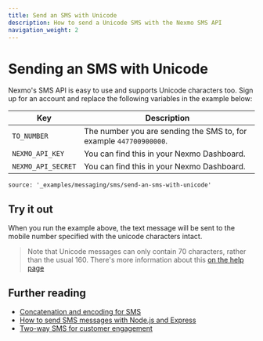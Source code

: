 ```yaml
---
title: Send an SMS with Unicode
description: How to send a Unicode SMS with the Nexmo SMS API
navigation_weight: 2
---
```


# Sending an SMS with Unicode

Nexmo's SMS API is easy to use and supports Unicode characters too. Sign up for an account and replace the following variables in the example below:

Key | Description
-- | --
`TO_NUMBER` | The number you are sending the SMS to, for example `447700900000`.
`NEXMO_API_KEY` | You can find this in your Nexmo Dashboard.
`NEXMO_API_SECRET` | You can find this in your Nexmo Dashboard.

```building_blocks
source: '_examples/messaging/sms/send-an-sms-with-unicode'
```

## Try it out

When you run the example above, the text message will be sent to the mobile number specified with the unicode characters intact.

> Note that Unicode messages can only contain 70 characters, rather than the usual 160. There's more information about this [on the help page](https://help.nexmo.com/hc/en-us/articles/204076866-How-long-is-a-single-SMS-body-)

## Further reading

* [Concatenation and encoding for SMS](/messaging/sms/guides/concatenation-and-encoding)
* [How to send SMS messages with Node.js and Express](https://www.nexmo.com/blog/2016/10/19/how-to-send-sms-messages-with-node-js-and-express-dr/)
* [Two-way SMS for customer engagement](/tutorials/two-way-sms-for-customer-engagement)
